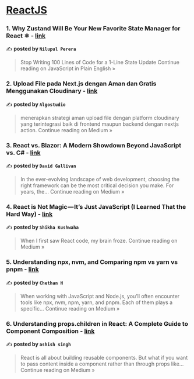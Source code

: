 
<h1><a href=https://medium.com/tag/reactjs/recommended target="_blank" rel="noopener noreferrer">ReactJS</a></h1>
<h3>1. Why Zustand Will Be Your New Favorite State Manager for React ⚛️ - <a href="https://javascript.plainenglish.io/why-zustand-will-be-your-new-favorite-state-manager-for-react-%EF%B8%8F-b39e4520adf1?source=rss------reactjs-5" target="_blank" rel="noopener noreferrer">link</a></h3>

✍️ **posted by `Nilupul Perera`**

<blockquote>Stop Writing 100 Lines of Code for a 1-Line State Update
Continue reading on JavaScript in Plain English »</blockquote>

<h3>2. Upload File pada Next.js dengan Aman dan Gratis Menggunakan Cloudinary - <a href="https://medium.com/@algo.studio/upload-file-pada-next-js-dengan-aman-dan-gratis-menggunakan-cloudinary-f4045f5daa26?source=rss------reactjs-5" target="_blank" rel="noopener noreferrer">link</a></h3>

✍️ **posted by `Algostudio`**

<blockquote>menerapkan strategi aman upload file dengan platform cloudinary yang terintegrasi baik di frontend maupun backend dengan nextjs action.
Continue reading on Medium »</blockquote>

<h3>3. React vs. Blazor: A Modern Showdown Beyond JavaScript vs. C# - <a href="https://medium.com/@dgallivan23/react-vs-blazor-a-modern-showdown-beyond-javascript-vs-c-fdf6a54fecad?source=rss------reactjs-5" target="_blank" rel="noopener noreferrer">link</a></h3>

✍️ **posted by `David Gallivan`**

<blockquote>In the ever-evolving landscape of web development, choosing the right framework can be the most critical decision you make. For years, the…
Continue reading on Medium »</blockquote>

<h3>4. React is Not Magic — It’s Just JavaScript (I Learned That the Hard Way) - <a href="https://medium.com/@shikha_34149/react-is-not-magic-its-just-javascript-i-learned-that-the-hard-way-59a0553bc55a?source=rss------reactjs-5" target="_blank" rel="noopener noreferrer">link</a></h3>

✍️ **posted by `Shikha Kushwaha`**

<blockquote>When I first saw React code, my brain froze.
Continue reading on Medium »</blockquote>

<h3>5. Understanding npx, nvm, and Comparing npm vs yarn vs pnpm - <a href="https://medium.com/@chethan.hanu/understanding-npx-nvm-and-comparing-npm-vs-yarn-vs-pnpm-3155a8f660c3?source=rss------reactjs-5" target="_blank" rel="noopener noreferrer">link</a></h3>

✍️ **posted by `Chethan H`**

<blockquote>When working with JavaScript and Node.js, you’ll often encounter tools like npx, nvm, npm, yarn, and pnpm. Each of them plays a specific…
Continue reading on Medium »</blockquote>

<h3>6.  Understanding props.children in React: A Complete Guide to Component Composition - <a href="https://medium.com/@ashishsinghjss/understanding-props-children-in-react-a-complete-guide-to-component-composition-4d7449ea69d5?source=rss------reactjs-5" target="_blank" rel="noopener noreferrer">link</a></h3>

✍️ **posted by `ashish singh`**

<blockquote>React is all about building reusable components. But what if you want to pass content inside a component rather than through props like…
Continue reading on Medium »</blockquote>


